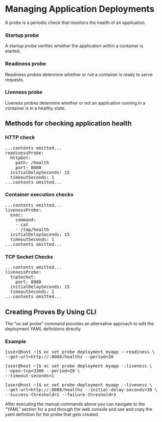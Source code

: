 # Managing Application Deployments

A probe is a periodic check that monitors the health of an application.

### Startup probe
A startup probe verifies whether the application within a container is started.

### Readiness probe
Readiness probes determine whether or not a container is ready to serve requests.

### Liveness probe
Liveness probes determine whether or not an application running in a container is in a healthy state.

## Methods for checking application health
### HTTP check
<pre>
...contents omitted...
readinessProbe:
  httpGet:
    path: /health
    port: 8080
  initialDelaySeconds: 15
  timeoutSeconds: 1
...contents omitted...
</pre>

### Container execution checks
<pre>
...contents omitted...
livenessProbe:
  exec:
    command:
    - cat
    - /tmp/health
  initialDelaySeconds: 15
  timeoutSeconds: 1
...contents omitted...
</pre>

### TCP Socket Checks
<pre>
...contents omitted...
livenessProbe:
  tcpSocket:
    port: 8080
  initialDelaySeconds: 15
  timeoutSeconds: 1
...contents omitted...
</pre>

## Creating Proves By Using CLI
The "oc set probe" command provides an alternative approach to edit the deployment YAML definitions directly.
### Example
<pre>
[user@host ~]$ oc set probe deployment myapp --readiness \
--get-url=http://:8080/healthz --period=20
</pre>

<pre>
[user@host ~]$ oc set probe deployment myapp --liveness \
--open-tcp=3306 --period=20 \
--timeout-seconds=1
</pre>

<pre>
[user@host ~]$ oc set probe deployment myapp --liveness \
--get-url=http://:8080/healthz --initial-delay-seconds=30 \
--success-threshold=1 --failure-threshold=3
</pre>

After executing the manual commands above you can navigate to the "YAML" section for a pod through the web console and see and copy the yaml definition for the probe that gets created.